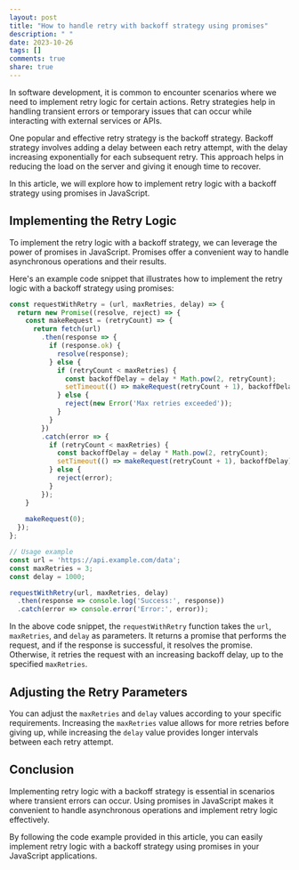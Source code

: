 ```yaml
---
layout: post
title: "How to handle retry with backoff strategy using promises"
description: " "
date: 2023-10-26
tags: []
comments: true
share: true
---
```


In software development, it is common to encounter scenarios where we need to implement retry logic for certain actions. Retry strategies help in handling transient errors or temporary issues that can occur while interacting with external services or APIs.

One popular and effective retry strategy is the backoff strategy. Backoff strategy involves adding a delay between each retry attempt, with the delay increasing exponentially for each subsequent retry. This approach helps in reducing the load on the server and giving it enough time to recover.

In this article, we will explore how to implement retry logic with a backoff strategy using promises in JavaScript.

## Implementing the Retry Logic

To implement the retry logic with a backoff strategy, we can leverage the power of promises in JavaScript. Promises offer a convenient way to handle asynchronous operations and their results.

Here's an example code snippet that illustrates how to implement the retry logic with a backoff strategy using promises:

```javascript
const requestWithRetry = (url, maxRetries, delay) => {
  return new Promise((resolve, reject) => {
    const makeRequest = (retryCount) => {
      return fetch(url)
        .then(response => {
          if (response.ok) {
            resolve(response);
          } else {
            if (retryCount < maxRetries) {
              const backoffDelay = delay * Math.pow(2, retryCount);
              setTimeout(() => makeRequest(retryCount + 1), backoffDelay);
            } else {
              reject(new Error('Max retries exceeded'));
            }
          }
        })
        .catch(error => {
          if (retryCount < maxRetries) {
            const backoffDelay = delay * Math.pow(2, retryCount);
            setTimeout(() => makeRequest(retryCount + 1), backoffDelay);
          } else {
            reject(error);
          }
        });
    }
    
    makeRequest(0);
  });
};

// Usage example
const url = 'https://api.example.com/data';
const maxRetries = 3;
const delay = 1000;

requestWithRetry(url, maxRetries, delay)
  .then(response => console.log('Success:', response))
  .catch(error => console.error('Error:', error));
```

In the above code snippet, the `requestWithRetry` function takes the `url`, `maxRetries`, and `delay` as parameters. It returns a promise that performs the request, and if the response is successful, it resolves the promise. Otherwise, it retries the request with an increasing backoff delay, up to the specified `maxRetries`.

## Adjusting the Retry Parameters

You can adjust the `maxRetries` and `delay` values according to your specific requirements. Increasing the `maxRetries` value allows for more retries before giving up, while increasing the `delay` value provides longer intervals between each retry attempt.

## Conclusion

Implementing retry logic with a backoff strategy is essential in scenarios where transient errors can occur. Using promises in JavaScript makes it convenient to handle asynchronous operations and implement retry logic effectively.

By following the code example provided in this article, you can easily implement retry logic with a backoff strategy using promises in your JavaScript applications.